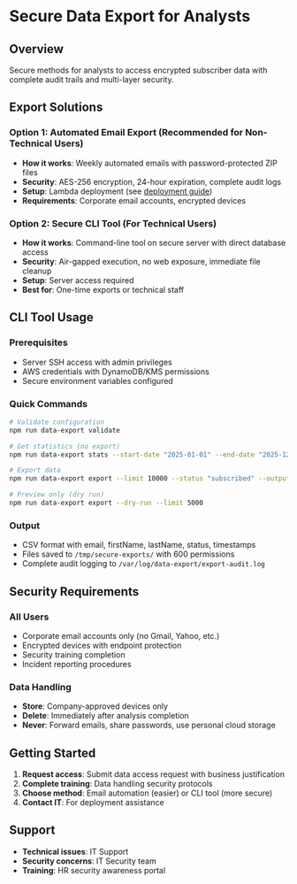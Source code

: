 # Secure Data Export for Analysts

## Overview

Secure methods for analysts to access encrypted subscriber data with complete audit trails and multi-layer security.

## Export Solutions

### Option 1: Automated Email Export (Recommended for Non-Technical Users)
- **How it works**: Weekly automated emails with password-protected ZIP files
- **Security**: AES-256 encryption, 24-hour expiration, complete audit logs
- **Setup**: Lambda deployment (see [deployment guide](LAMBDA_DEPLOYMENT_GUIDE.md))
- **Requirements**: Corporate email accounts, encrypted devices

### Option 2: Secure CLI Tool (For Technical Users)
- **How it works**: Command-line tool on secure server with direct database access
- **Security**: Air-gapped execution, no web exposure, immediate file cleanup
- **Setup**: Server access required
- **Best for**: One-time exports or technical staff

## CLI Tool Usage

### Prerequisites
- Server SSH access with admin privileges
- AWS credentials with DynamoDB/KMS permissions
- Secure environment variables configured

### Quick Commands
```bash
# Validate configuration
npm run data-export validate

# Get statistics (no export)
npm run data-export stats --start-date "2025-01-01" --end-date "2025-12-31"

# Export data
npm run data-export export --limit 10000 --status "subscribed" --output "q4_subscribers"

# Preview only (dry run)
npm run data-export export --dry-run --limit 5000
```

### Output
- CSV format with email, firstName, lastName, status, timestamps
- Files saved to `/tmp/secure-exports/` with 600 permissions
- Complete audit logging to `/var/log/data-export/export-audit.log`

## Security Requirements

### All Users
- Corporate email accounts only (no Gmail, Yahoo, etc.)
- Encrypted devices with endpoint protection
- Security training completion
- Incident reporting procedures

### Data Handling
- **Store**: Company-approved devices only
- **Delete**: Immediately after analysis completion
- **Never**: Forward emails, share passwords, use personal cloud storage

## Getting Started

1. **Request access**: Submit data access request with business justification
2. **Complete training**: Data handling security protocols
3. **Choose method**: Email automation (easier) or CLI tool (more secure)
4. **Contact IT**: For deployment assistance

## Support

- **Technical issues**: IT Support
- **Security concerns**: IT Security team
- **Training**: HR security awareness portal